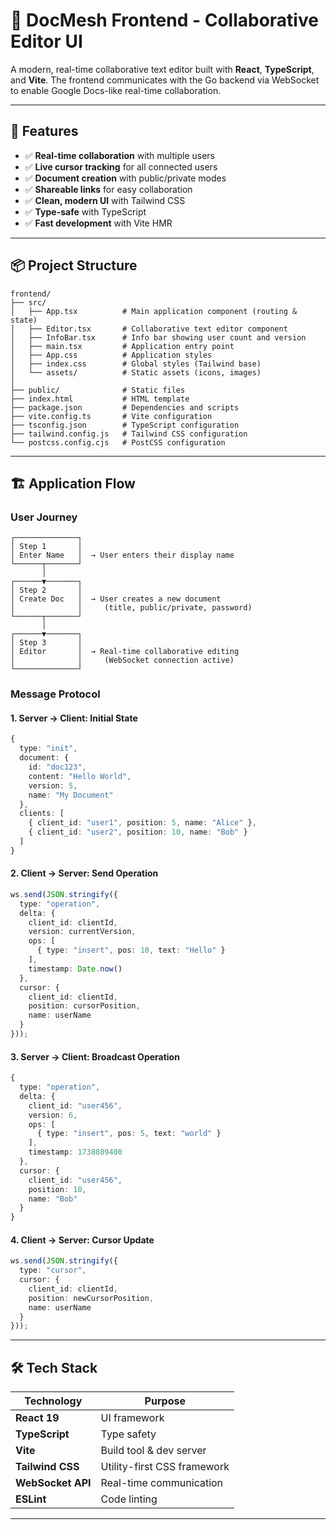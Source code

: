 # 🎨 DocMesh Frontend - Collaborative Editor UI

A modern, real-time collaborative text editor built with **React**, **TypeScript**, and **Vite**. The frontend communicates with the Go backend via WebSocket to enable Google Docs-like real-time collaboration.

---

## 🚀 Features

- ✅ **Real-time collaboration** with multiple users
- ✅ **Live cursor tracking** for all connected users
- ✅ **Document creation** with public/private modes
- ✅ **Shareable links** for easy collaboration
- ✅ **Clean, modern UI** with Tailwind CSS
- ✅ **Type-safe** with TypeScript
- ✅ **Fast development** with Vite HMR

---

## 📦 Project Structure

```
frontend/
├── src/
│   ├── App.tsx          # Main application component (routing & state)
│   ├── Editor.tsx       # Collaborative text editor component
│   ├── InfoBar.tsx      # Info bar showing user count and version
│   ├── main.tsx         # Application entry point
│   ├── App.css          # Application styles
│   ├── index.css        # Global styles (Tailwind base)
│   └── assets/          # Static assets (icons, images)
│
├── public/              # Static files
├── index.html           # HTML template
├── package.json         # Dependencies and scripts
├── vite.config.ts       # Vite configuration
├── tsconfig.json        # TypeScript configuration
├── tailwind.config.js   # Tailwind CSS configuration
└── postcss.config.cjs   # PostCSS configuration
```

---

## 🏗️ Application Flow

### **User Journey**

```
┌──────────────┐
│ Step 1       │
│ Enter Name   │  → User enters their display name
└──────┬───────┘
       │
┌──────▼───────┐
│ Step 2       │
│ Create Doc   │  → User creates a new document
│              │     (title, public/private, password)
└──────┬───────┘
       │
┌──────▼───────┐
│ Step 3       │
│ Editor       │  → Real-time collaborative editing
│              │     (WebSocket connection active)
└──────────────┘
```

### **Message Protocol**

#### **1. Server → Client: Initial State**
```typescript
{
  type: "init",
  document: {
    id: "doc123",
    content: "Hello World",
    version: 5,
    name: "My Document"
  },
  clients: [
    { client_id: "user1", position: 5, name: "Alice" },
    { client_id: "user2", position: 10, name: "Bob" }
  ]
}
```

#### **2. Client → Server: Send Operation**
```typescript
ws.send(JSON.stringify({
  type: "operation",
  delta: {
    client_id: clientId,
    version: currentVersion,
    ops: [
      { type: "insert", pos: 10, text: "Hello" }
    ],
    timestamp: Date.now()
  },
  cursor: {
    client_id: clientId,
    position: cursorPosition,
    name: userName
  }
}));
```

#### **3. Server → Client: Broadcast Operation**
```typescript
{
  type: "operation",
  delta: {
    client_id: "user456",
    version: 6,
    ops: [
      { type: "insert", pos: 5, text: "world" }
    ],
    timestamp: 1738889400
  },
  cursor: {
    client_id: "user456",
    position: 10,
    name: "Bob"
  }
}
```

#### **4. Client → Server: Cursor Update**
```typescript
ws.send(JSON.stringify({
  type: "cursor",
  cursor: {
    client_id: clientId,
    position: newCursorPosition,
    name: userName
  }
}));
```

---

## 🛠️ Tech Stack

| Technology | Purpose |
|------------|---------|
| **React 19** | UI framework |
| **TypeScript** | Type safety |
| **Vite** | Build tool & dev server |
| **Tailwind CSS** | Utility-first CSS framework |
| **WebSocket API** | Real-time communication |
| **ESLint** | Code linting |

---
